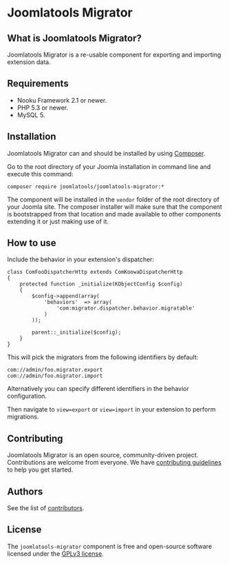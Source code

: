 # Joomlatools Migrator

## What is Joomlatools Migrator?

Joomlatools Migrator is a re-usable component for exporting and importing extension data.

## Requirements

- Nooku Framework 2.1 or newer.
- PHP 5.3 or newer.
- MySQL 5.

## Installation

Joomlatools Migrator can and should be installed by using [Composer](https://getcomposer.org/).

Go to the root directory of your Joomla installation in command line and execute this command:

```
composer require joomlatools/joomlatools-migrator:*
```

The component will be installed in the `vendor` folder of the root directory of your Joomla site. The composer installer 
will make sure that the component is bootstrapped from that location and made available to other components extending it 
or just making use of it.

## How to use

Include the behavior in your extension's dispatcher:

```
class ComFooDispatcherHttp extends ComKoowaDispatcherHttp
{
    protected function _initialize(KObjectConfig $config)
    {
        $config->append(array(
            'behaviors'  => array(
                'com:migrator.dispatcher.behavior.migratable'
            )
        ));

		parent::_initialize($config);
    }
}
```

This will pick the migrators from the following identifiers by default:

```
com://admin/foo.migrator.export
com://admin/foo.migrator.import
```

Alternatively you can specify different identifiers in the behavior configuration.

Then navigate to `view=export` or `view=import` in your extension to perform migrations.

## Contributing

Joomlatools Migrator is an open source, community-driven project. Contributions are welcome from everyone. We have [contributing guidelines](CONTRIBUTING.md) to help you get started.

## Authors

See the list of [contributors](https://github.com/joomlatools/joomlatools-migrator/contributors).

## License

The `joomlatools-migrator` component is free and open-source software licensed under the [GPLv3 license](gplv3-license).

[gitlab-flow]: http://doc.gitlab.com/ee/workflow/gitlab_flow.html
[gplv3-license]: https://github.com/joomlatools/joomlatools-migrator/blob/master/LICENSE.txt
